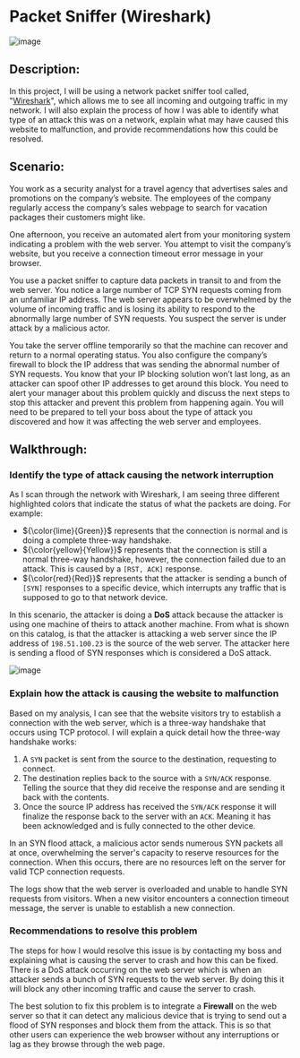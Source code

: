 <h1> Packet Sniffer (Wireshark) </h1> 

![image](https://github.com/darias08/Analyze-network-with-Wireshark/assets/58616895/d3a7b756-239a-4709-a676-9f7613319cae)

<h2>Description: </h2>

In this project, I will be using a network packet sniffer tool called, "[Wireshark](https://www.wireshark.org)", which allows me to see all incoming and outgoing traffic in my network. I will also explain the process of how I was able to identify what type of an attack this was on a network, explain what may have caused this website to malfunction, and provide recommendations how this could be resolved.


<h2>Scenario: </h2>

You work as a security analyst for a travel agency that advertises sales and promotions on the company’s website. The employees of the company regularly access the company’s sales webpage to search for vacation packages their customers might like. 

One afternoon, you receive an automated alert from your monitoring system indicating a problem with the web server. You attempt to visit the company’s website, but you receive a connection timeout error message in your browser.

You use a packet sniffer to capture data packets in transit to and from the web server. You notice a large number of TCP SYN requests coming from an unfamiliar IP address. The web server appears to be overwhelmed by the volume of incoming traffic and is losing its ability to respond to the abnormally large number of SYN requests. You suspect the server is under attack by a malicious actor. 

You take the server offline temporarily so that the machine can recover and return to a normal operating status. You also configure the company’s firewall to block the IP address that was sending the abnormal number of SYN requests. You know that your IP blocking solution won’t last long, as an attacker can spoof other IP addresses to get around this block. You need to alert your manager about this problem quickly and discuss the next steps to stop this attacker and prevent this problem from happening again. You will need to be prepared to tell your boss about the type of attack you discovered and how it was affecting the web server and employees.

<h2>Walkthrough: </h2>

<h3> Identify the type of attack causing the network interruption</h3>

<p>
  
As I scan through the network with Wireshark, I am seeing three different highlighted colors that indicate the status of what the packets are doing. For example:
  - ${\color{lime}{Green}}$ represents that the connection is normal and is doing a complete three-way handshake.
  - ${\color{yellow}{Yellow}}$ represents that the connection is still a normal three-way handshake, however, the connection failed due to an attack. This is caused by a `[RST, ACK]` response.
  - ${\color{red}{Red}}$ represents that the attacker is sending a bunch of `[SYN]` responses to a specific device, which interrupts any traffic that is supposed to go to that network device.
</p>

<p>
  
  In this scenario, the attacker is doing a **DoS** attack because the attacker is using one machine of theirs to attack another machine. From  what is shown on this catalog, is that the attacker is attacking a web server since the IP address of `198.51.100.23` is the source of the web server. The attacker here is sending a flood of SYN responses which is considered a DoS attack.
  
</p>

![image](https://github.com/darias08/Analyze-network-with-Wireshark/assets/58616895/9cee67a8-d472-4851-b40d-c88675db426a)


<h3> Explain how the attack is causing the website to malfunction</h3>

<p>

Based on my analysis, I can see that the website visitors try to establish a connection with the web server, which is a three-way handshake that occurs using TCP protocol. I will explain a quick detail how the three-way handshake works:

</p>
  
  1. A `SYN` packet is sent from the source to the destination, requesting to connect.
  2. The destination replies back to the source with a `SYN/ACK` response. Telling the source that they did receive the response and are sending it back with the contents.
  3. Once the source IP address has received the `SYN/ACK` response it will finalize the response back to the server with an `ACK`. Meaning it has been acknowledged and is fully connected to the other device.


In an SYN flood attack, a malicious actor sends numerous SYN packets all at once, overwhelming the server's capacity to reserve resources for the connection. When this occurs, there are no resources left on the server for valid TCP connection requests.

The logs show that the web server is overloaded and unable to handle SYN requests from visitors. When a new visitor encounters a connection timeout message, the server is unable to establish a new connection.

<h3> Recommendations to resolve this problem</h3>

The steps for how I would resolve this issue is by contacting my boss and explaining what is causing the server to crash and how this can be fixed. There is a DoS attack occurring on the web server which is when an attacker sends a bunch of SYN requests to the web server. By doing this it will block any other incoming traffic and cause the server to crash.  

The best solution to fix this problem is to integrate a **Firewall** on the web server so that it can detect any malicious device that is trying to send out a flood of SYN responses and block them from the attack. This is so that other users can experience the web browser without any interruptions or lag as they browse through the web page.  
